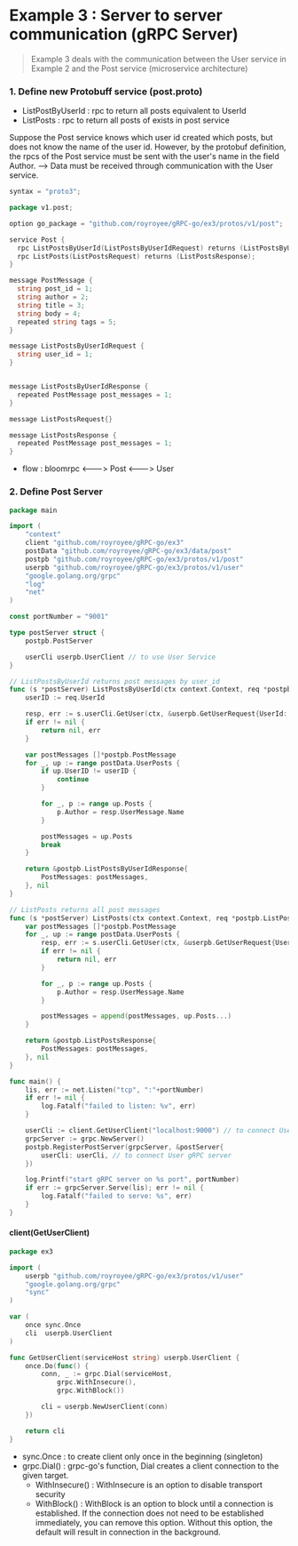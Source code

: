 # Example 3 : Server to server communication (gRPC Server)


> Example 3 deals with the communication between the User service in Example 2 and the Post service (microservice architecture)


### 1. Define new Protobuff service (post.proto)


- ListPostByUserId : rpc to return all posts equivalent to UserId
- ListPosts : rpc to return all posts of exists in post service

Suppose the Post service knows which user id created which posts, but does not know the name of the user id. 
However, by the protobuf definition, the rpcs of the Post service must be sent with the user's name in the field Author.
--> Data must be received through communication with the User service.

```go
syntax = "proto3";

package v1.post;

option go_package = "github.com/royroyee/gRPC-go/ex3/protos/v1/post";

service Post {
  rpc ListPostsByUserId(ListPostsByUserIdRequest) returns (ListPostsByUserIdResponse);
  rpc ListPosts(ListPostsRequest) returns (ListPostsResponse);
}

message PostMessage {
  string post_id = 1;
  string author = 2;
  string title = 3;
  string body = 4;
  repeated string tags = 5;
}

message ListPostsByUserIdRequest {
  string user_id = 1;
}


message ListPostsByUserIdResponse {
  repeated PostMessage post_messages = 1;
}

message ListPostsRequest{}

message ListPostsResponse {
  repeated PostMessage post_messages = 1;
}
```

- flow : bloomrpc <---> Post <---> User

### 2. Define Post Server
```go
package main

import (
	"context"
	client "github.com/royroyee/gRPC-go/ex3"
	postData "github.com/royroyee/gRPC-go/ex3/data/post"
	postpb "github.com/royroyee/gRPC-go/ex3/protos/v1/post"
	userpb "github.com/royroyee/gRPC-go/ex3/protos/v1/user"
	"google.golang.org/grpc"
	"log"
	"net"
)

const portNumber = "9001"

type postServer struct {
	postpb.PostServer

	userCli userpb.UserClient // to use User Service
}

// ListPostsByUserId returns post messages by user_id
func (s *postServer) ListPostsByUserId(ctx context.Context, req *postpb.ListPostsByUserIdRequest) (*postpb.ListPostsByUserIdResponse, error) {
	userID := req.UserId

	resp, err := s.userCli.GetUser(ctx, &userpb.GetUserRequest{UserId: userID})
	if err != nil {
		return nil, err
	}

	var postMessages []*postpb.PostMessage
	for _, up := range postData.UserPosts {
		if up.UserID != userID {
			continue
		}

		for _, p := range up.Posts {
			p.Author = resp.UserMessage.Name
		}

		postMessages = up.Posts
		break
	}

	return &postpb.ListPostsByUserIdResponse{
		PostMessages: postMessages,
	}, nil
}

// ListPosts returns all post messages
func (s *postServer) ListPosts(ctx context.Context, req *postpb.ListPostsRequest) (*postpb.ListPostsResponse, error) {
	var postMessages []*postpb.PostMessage
	for _, up := range postData.UserPosts {
		resp, err := s.userCli.GetUser(ctx, &userpb.GetUserRequest{UserId: up.UserID})
		if err != nil {
			return nil, err
		}

		for _, p := range up.Posts {
			p.Author = resp.UserMessage.Name
		}

		postMessages = append(postMessages, up.Posts...)
	}

	return &postpb.ListPostsResponse{
		PostMessages: postMessages,
	}, nil
}

func main() {
	lis, err := net.Listen("tcp", ":"+portNumber)
	if err != nil {
		log.Fatalf("failed to listen: %v", err)
	}

	userCli := client.GetUserClient("localhost:9000") // to connect User gRPC server
	grpcServer := grpc.NewServer()
	postpb.RegisterPostServer(grpcServer, &postServer{
		userCli: userCli, // to connect User gRPC server
	})

	log.Printf("start gRPC server on %s port", portNumber)
	if err := grpcServer.Serve(lis); err != nil {
		log.Fatalf("failed to serve: %s", err)
	}
}

```
#### client(GetUserClient)
```go
package ex3

import (
	userpb "github.com/royroyee/gRPC-go/ex3/protos/v1/user"
	"google.golang.org/grpc"
	"sync"
)

var (
	once sync.Once
	cli  userpb.UserClient
)

func GetUserClient(serviceHost string) userpb.UserClient {
	once.Do(func() {
		conn, _ := grpc.Dial(serviceHost,
			grpc.WithInsecure(),
			grpc.WithBlock())

		cli = userpb.NewUserClient(conn)
	})

	return cli
}

```

- sync.Once : to create client only once in the beginning (singleton)
- grpc.Dial() : grpc-go's function, Dial creates a client connection to the given target.
  - WithInsecure() : WithInsecure is an option to disable transport security 
  - WithBlock() : WithBlock is an option to block until a connection is established. If the connection does not need to be established immediately, you can remove this option. Without this option, the default will result in connection in the background.
